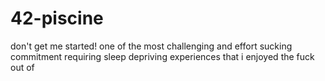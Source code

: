 # 42-piscine
don't get me started! one of the most challenging and effort sucking commitment requiring sleep depriving experiences that i enjoyed the fuck out of
